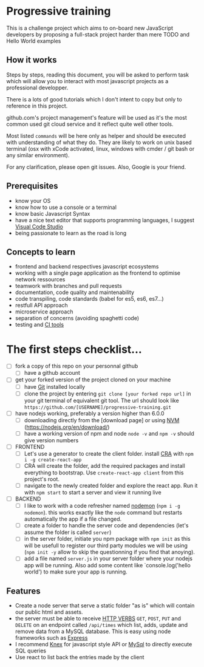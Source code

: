 # Progressive training
This is a challenge project which aims to on-board new JavaScript developers by proposing a full-stack project harder than mere TODO and Hello World examples

## How it works
Steps by steps, reading this document, you will be asked to perform task which will allow you to interact with most javascript projects as a professional developper.

There is a lots of good tutorials which I don't intent to copy but only to reference in this project.

github.com's project management's feature will be used as it's the most common used git cloud service and it reflect quite well other tools.

Most listed `commands` will be here only as helper and should be executed with understanding of what they do. They are likely to work on unix based terminal (osx with xCode activated, linux, windows with cmder / git bash or any similar environment).

For any clarification, please open git issues. Also, Google is your friend.

## Prerequisites
- know your OS
- know how to use a console or a terminal
- know basic Javascript Syntax
- have a nice text editor that supports programming languages, I suggest [Visual Code Studio](https://code.visualstudio.com)
- being passionate to learn as the road is long

## Concepts to learn

- frontend and backend respectives javascript ecosystems
- working with a single page application as the frontend to optimise network ressources
- teamwork with branches and pull requests
- documentation, code quality and maintenability
- code transpiling, code standards (babel for es5, es6, es7...)
- restfull API approach
- microservice approach
- separation of concerns (avoiding spaghetti code)
- testing and [CI tools](http://www.code-maze.com/top-8-continuous-integration-tools/)

# The first steps checklist...

- [ ] fork a copy of this repo on your personnal github
    - [ ] have a github account
- [ ] get your forked version of the project cloned on your machine
    - [ ] have [Git](https://git-scm.com/downloads) installed locally
    - [ ] clone the project by entering `git clone [your forked repo url]` in your git terminal of equivalent git tool. The url should look like `https://github.com/[USERNAME]/progressive-training.git`
- [ ] have nodejs working, preferably a version higher than 6.0.0
    - [ ] downloading directly from the [download page] or using [NVM](https://github.com/creationix/nvm#install-script) (https://nodejs.org/en/download/)
    - [ ] have a working version of npm and node `node -v` and `npm -v` should give version numbers
- [ ] FRONTEND
    - [ ] Let's use a generator to create the client folder. install [CRA](https://github.com/facebookincubator/create-react-app) with `npm i -g create-react-app`
    - [ ] CRA will create the folder, add the required packages and install everything to bootstrap. Use `create-react-app client` from this project's root.
    - [ ] navigate to the newly created folder and explore the react app. Run it with `npm start` to start a server and view it running live

- [ ] BACKEND
    - [ ] I like to work with a code refresher named [nodemon](https://nodemon.io/) (`npm i -g nodemon`). this works exactly like the `node` command but restarts automatically the app if a file changed.
    - [ ] create a folder to handle the server code and dependencies (let's assume the folder is called `server`)
    - [ ] in the server folder, initiate you npm package with `npm init` as this will be usefull to register our third party modules we will be using (`npm init -y` allow to skip the questionning if you find that anoying).
    - [ ] add a file named `server.js` in your server folder where your nodejs app will be running. Also add some content like `console.log('hello world') to make sure your app is running.

## Features
- Create a node server that serve a static folder "as is" which will contain our public html and assets.
- the server must be able to receive [HTTP VERBS](https://developer.mozilla.org/en-US/docs/Web/HTTP/Methods) `GET`, `POST`, `PUT` and `DELETE` on an endpoint called `/api/times` which list, adds, update and remove data from a MySQL database. This is easy using node frameworks such as [Express](https://expressjs.com/)
- I recommend [Knex](https://www.npmjs.com/package/knex) for javascript style API or [MySql](https://www.npmjs.com/package/mysql) to directly execute SQL queries
- Use react to list back the entries made by the client